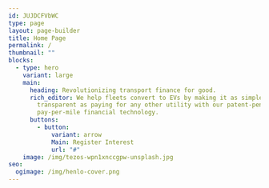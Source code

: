 ```yaml
---
id: JUJDCFVbWC
type: page
layout: page-builder
title: Home Page
permalink: /
thumbnail: ""
blocks:
  - type: hero
    variant: large
    main:
      heading: Revolutionizing transport finance for good.
      rich_editor: We help fleets convert to EVs by making it as simple, easy and
        transparent as paying for any other utility with our patent-pending
        pay-per-mile financial technology.
      buttons:
        - button:
            variant: arrow
            Main: Register Interest
            url: "#"
    image: /img/tezos-wpn1xnccgpw-unsplash.jpg
seo:
  ogimage: /img/henlo-cover.png
---
```

